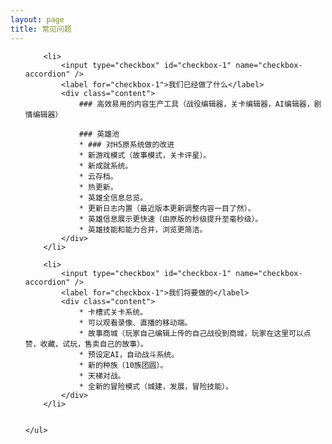 ```yaml
---
layout: page
title: 常见问题
---
```

  
<head> 
  <link rel="stylesheet" href="{{ "/css/accordion-no-js.css" | prepend: site.baseurl }}" rel="stylesheet">
</head>

<div class="accordion vertical">
    <ul>
        
        <li>
            <input type="checkbox" id="checkbox-1" name="checkbox-accordion" />
            <label for="checkbox-1">我们已经做了什么</label>
            <div class="content">
                ### 高效易用的内容生产工具（战役编辑器，关卡编辑器，AI编辑器，剧情编辑器）

                ### 英雄池
                * ### 对H5原系统做的改进
                * 新游戏模式（故事模式，关卡评星）。
                * 新成就系统。
                * 云存档。
                * 热更新。
                * 英雄全信息总览。
                * 更新日志内置（最近版本更新调整内容一目了然）。
                * 英雄信息展示更快速（由原版的秒级提升至毫秒级）。
                * 英雄技能和能力合并，浏览更简洁。
            </div>
        </li>

        <li>
            <input type="checkbox" id="checkbox-1" name="checkbox-accordion" />
            <label for="checkbox-1">我们将要做的</label>
            <div class="content">
                * 卡槽式关卡系统。
                * 可以观看录像、直播的移动端。
                * 故事商城（玩家自己编辑上传的自己战役到商城，玩家在这里可以点赞，收藏，试玩，售卖自己的故事）。
                * 预设定AI，自动战斗系统。
                * 新的种族（10族团圆）。
                * 天梯对战。
                * 全新的冒险模式（城建，发展，冒险技能）。
            </div>
        </li>

       
    </ul>
</div>